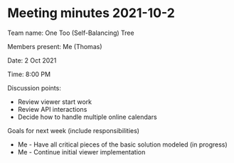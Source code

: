 # Meeting minutes 2021-10-2

Team name: One Too (Self-Balancing) Tree

Members present: Me (Thomas)

Date: 2 Oct 2021

Time: 8:00 PM

Discussion points: 

* Review viewer start work
* Review API interactions
* Decide how to handle multiple online calendars

Goals for next week (include responsibilities)

* Me - Have all critical pieces of the basic solution modeled (in progress)
* Me - Continue initial viewer implementation

